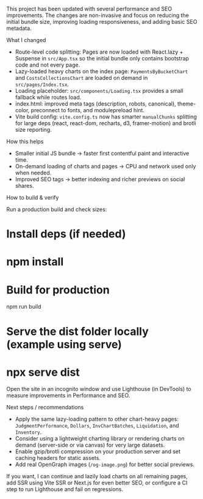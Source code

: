 This project has been updated with several performance and SEO improvements. The changes are non-invasive and focus on reducing the initial bundle size, improving loading responsiveness, and adding basic SEO metadata.

What I changed

- Route-level code splitting: Pages are now loaded with React.lazy + Suspense in `src/App.tsx` so the initial bundle only contains bootstrap code and not every page.
- Lazy-loaded heavy charts on the index page: `PaymentsByBucketChart` and `CostsCollectionsChart` are loaded on demand in `src/pages/Index.tsx`.
- Loading placeholder: `src/components/Loading.tsx` provides a small fallback while routes load.
- index.html: improved meta tags (description, robots, canonical), theme-color, preconnect to fonts, and modulepreload hint.
- Vite build config: `vite.config.ts` now has smarter `manualChunks` splitting for large deps (react, react-dom, recharts, d3, framer-motion) and brotli size reporting.

How this helps

- Smaller initial JS bundle -> faster first contentful paint and interactive time.
- On-demand loading of charts and pages -> CPU and network used only when needed.
- Improved SEO tags -> better indexing and richer previews on social shares.

How to build & verify

Run a production build and check sizes:

# Install deps (if needed)
# npm install

# Build for production
npm run build

# Serve the dist folder locally (example using serve)
# npx serve dist

Open the site in an incognito window and use Lighthouse (in DevTools) to measure improvements in Performance and SEO.

Next steps / recommendations

- Apply the same lazy-loading pattern to other chart-heavy pages: `JudgmentPerformance`, `Dollars`, `InvChartBatches`, `Liquidation`, and `Inventory`.
- Consider using a lightweight charting library or rendering charts on demand (server-side or via canvas) for very large datasets.
- Enable gzip/brotli compression on your production server and set caching headers for static assets.
- Add real OpenGraph images (`/og-image.png`) for better social previews.

If you want, I can continue and lazily load charts on all remaining pages, add SSR using Vite SSR or Next.js for even better SEO, or configure a CI step to run Lighthouse and fail on regressions.